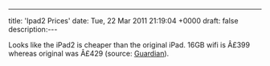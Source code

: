 ---
title: 'Ipad2 Prices'
date: Tue, 22 Mar 2011 21:19:04 +0000
draft: false
description:---

Looks like the iPad2 is cheaper than the original iPad. 16GB wifi is Â£399 whereas original was Â£429 (source: [Guardian](http://www.guardian.co.uk/technology/blog/2011/mar/22/ipad-apple)).